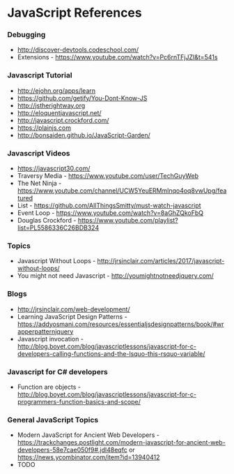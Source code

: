 # JavaScript References

### Debugging
* http://discover-devtools.codeschool.com/
* Extensions - https://www.youtube.com/watch?v=Pc6rnTFjJZI&t=541s

### Javascript Tutorial
* http://ejohn.org/apps/learn
* https://github.com/getify/You-Dont-Know-JS
* http://jstherightway.org
* http://eloquentjavascript.net/
* http://javascript.crockford.com/
* https://plainjs.com
* http://bonsaiden.github.io/JavaScript-Garden/

### Javascript Videos
* https://javascript30.com/
* Traversy Media - https://www.youtube.com/user/TechGuyWeb
* The Net Ninja - https://www.youtube.com/channel/UCW5YeuERMmlnqo4oq8vwUpg/featured
* List - https://github.com/AllThingsSmitty/must-watch-javascript
* Event Loop - https://www.youtube.com/watch?v=8aGhZQkoFbQ
* Douglas Crockford - https://www.youtube.com/playlist?list=PL5586336C26BDB324



### Topics
* Javascript Without Loops - http://jrsinclair.com/articles/2017/javascript-without-loops/
* You might not need Javascript - http://youmightnotneedjquery.com/

### Blogs
* http://jrsinclair.com/web-development/
* Learning JavaScript Design Patterns - https://addyosmani.com/resources/essentialjsdesignpatterns/book/#wrapperpatternjquery 
* Javascript invocation - http://blog.boyet.com/blog/javascriptlessons/javascript-for-c-developers-calling-functions-and-the-lsquo-this-rsquo-variable/

### Javascript for C# developers
* Function are objects - http://blog.boyet.com/blog/javascriptlessons/javascript-for-c-programmers-function-basics-and-scope/

### General JavaScript Topics
* Modern JavaScript for Ancient Web Developers - 
    https://trackchanges.postlight.com/modern-javascript-for-ancient-web-developers-58e7cae050f9#.jdl48eqfc or             https://news.ycombinator.com/item?id=13940412
* TODO
